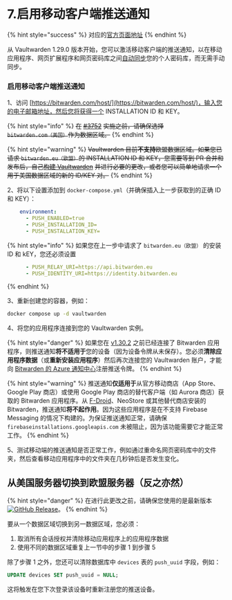 # 7.启用移动客户端推送通知

{% hint style="success" %}
对应的[官方页面地址](https://github.com/dani-garcia/vaultwarden/wiki/Enabling-Mobile-Client-push-notification)
{% endhint %}

从 Vaultwarden 1.29.0 版本开始，您可以激活移动客户端的推送通知，以在移动应用程序、网页扩展程序和网页密码库之间[自动同步](https://help.ppgg.in/password-manager/vault-administration/syncing-your-vault#automatic-sync)您的个人密码库，而无需手动同步。

### 启用移动客户端推送通知 <a href="#enable-mobile-client-push-notification" id="enable-mobile-client-push-notification"></a>

1、访问 [https://bitwarden.com/host/](https://bitwarden.com/host/)，输入您的电子邮箱地址，然后您将获得一个 INSTALLATION ID 和 KEY。

{% hint style="info" %}
~~在~~ [~~#3752~~](https://github.com/dani-garcia/vaultwarden/pull/3752) ~~实施之前，请确保选择 `bitwarden.com（美国）`作为数据区域。~~
{% endhint %}

{% hint style="warning" %}
~~Vaultwarden 目前**不支持**欧盟数据区域。如果您已请求 `bitwarden.eu（欧盟）`的 INSTALLATION ID 和 KEY，您需要等到 PR 合并和发布后，自己~~[~~构建 Vaultwarden~~](../deployment/building-your-own-docker-image.md) ~~并进行必要的更改，或者您可以简单地请求一个用于美国数据区域的新的 ID/KEY 对。~~
{% endhint %}

2、将以下设置添加到 `docker-compose.yml`（并确保插入上一步获取到的正确 ID 和 KEY）：

```yaml
    environment:
      - PUSH_ENABLED=true
      - PUSH_INSTALLATION_ID=
      - PUSH_INSTALLATION_KEY=
```

{% hint style="info" %}
如果您在上一步中请求了 `bitwarden.eu（欧盟）` 的安装 ID 和 kEY，您还必须设置

```yaml
      - PUSH_RELAY_URI=https://api.bitwarden.eu
      - PUSH_IDENTITY_URI=https://identity.bitwarden.eu
```
{% endhint %}

3、重新创建您的容器，例如：

```sh
docker compose up -d vaultwarden
```

4、将您的应用程序连接到您的 Vaultwarden 实例。

{% hint style="danger" %}
如果您在 [v1.30.2](https://github.com/dani-garcia/vaultwarden/releases/tag/1.30.2) 之前已经连接了 Bitwarden 应用程序，则推送通知**将不适用于**您的设备（因为设备令牌从未保存）。您必须**清除应用程序数据**（或**重新安装应用程序**）然后再次连接您的 Vaultwarden 账户，才能向 [Bitwarden 的 Azure 通知中心](https://contributing.bitwarden.com/architecture/deep-dives/push-notifications/mobile/#self-hosted-implementation)注册推送令牌。
{% endhint %}

{% hint style="warning" %}
推送通知**仅适用于**从官方移动商店（App Store、Google Play 商店）或使用 Google Play 商店的替代客户端（如 Aurora 商店）获取的 Bitwarden 应用程序。从 [F-Droid](https://mobileapp.bitwarden.com/fdroid/)、NeoStore 或其他替代商店安装的 Bitwarden，推送通知**将不起作用**。因为这些应用程序是在不支持 Firebase Messaging 的情况下构建的。为保证推送通知正常，请确保 `firebaseinstallations.googleapis.com` 未被阻止，因为该功能需要它才能正常工作。
{% endhint %}

5、测试移动端的推送通知是否正常工作，例如通过重命名网页密码库中的文件夹，然后查看移动应用程序中的文件夹在几秒钟后是否发生变化。

## 从美国服务器切换到欧盟服务器（反之亦然） <a href="#switching-from-us-to-eu-servers-or-vice-versa" id="switching-from-us-to-eu-servers-or-vice-versa"></a>

{% hint style="danger" %}
在进行此更改之前，请确保您使用的是最新版本[![GitHub Release](https://img.shields.io/github/release/dani-garcia/vaultwarden.svg)](https://github.com/dani-garcia/vaultwarden/releases/latest)。
{% endhint %}

要从一个数据区域切换到另一数据区域，您必须：

1. 取消所有会话授权并清除移动应用程序上的应用程序数据
2. 使用不同的数据区域重复上一节中的步骤 1 到步骤 5

除了步骤 1 之外，您还可以清除数据库中 `devices` 表的 `push_uuid` 字段，例如：

```sql
UPDATE devices SET push_uuid = NULL;
```

这将触发在您下次登录该设备时重新注册您的推送设备。
